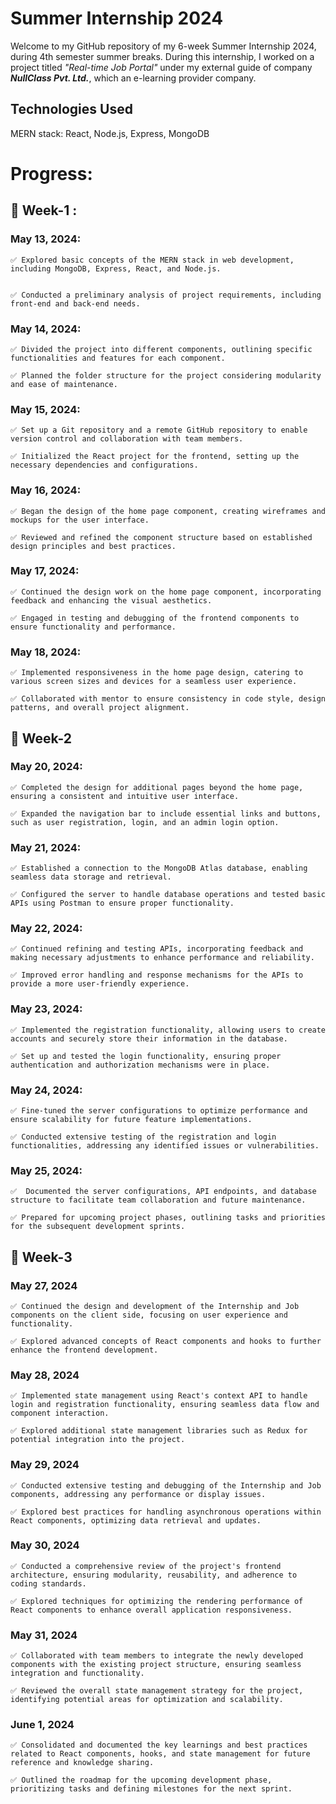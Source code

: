 # Summer Internship 2024
Welcome to my GitHub repository of my 6-week Summer Internship 2024, during 4th semester summer breaks. During this internship, I worked on a project titled *"Real-time Job Portal"* under my external guide of company ***NullClass Pvt. Ltd.***, which an e-learning provider company. 

## Technologies Used
MERN stack: 
React, Node.js, Express, MongoDB

# Progress:
## 📅 Week-1 :
### May 13, 2024:

    ✅ Explored basic concepts of the MERN stack in web development, including MongoDB, Express, React, and Node.js.


    ✅ Conducted a preliminary analysis of project requirements, including front-end and back-end needs.
### May 14, 2024:

    ✅ Divided the project into different components, outlining specific functionalities and features for each component.

    ✅ Planned the folder structure for the project considering modularity and ease of maintenance.
### May 15, 2024:

    ✅ Set up a Git repository and a remote GitHub repository to enable version control and collaboration with team members.

    ✅ Initialized the React project for the frontend, setting up the necessary dependencies and configurations.
### May 16, 2024:

    ️✅ Began the design of the home page component, creating wireframes and mockups for the user interface.

    ✅ Reviewed and refined the component structure based on established design principles and best practices.
### May 17, 2024:

    ✅ Continued the design work on the home page component, incorporating feedback and enhancing the visual aesthetics.

    ✅ Engaged in testing and debugging of the frontend components to ensure functionality and performance.
### May 18, 2024:

    ✅ Implemented responsiveness in the home page design, catering to various screen sizes and devices for a seamless user experience.

    ✅ Collaborated with mentor to ensure consistency in code style, design patterns, and overall project alignment.

## 📅 Week-2

### May 20, 2024:

    ✅ Completed the design for additional pages beyond the home page, ensuring a consistent and intuitive user interface.

    ✅ Expanded the navigation bar to include essential links and buttons, such as user registration, login, and an admin login option.
### May 21, 2024:

    ✅ Established a connection to the MongoDB Atlas database, enabling seamless data storage and retrieval.

    ✅ Configured the server to handle database operations and tested basic APIs using Postman to ensure proper functionality.
### May 22, 2024:

    ✅ Continued refining and testing APIs, incorporating feedback and making necessary adjustments to enhance performance and reliability.

    ✅ Improved error handling and response mechanisms for the APIs to provide a more user-friendly experience.
### May 23, 2024:

    ✅ Implemented the registration functionality, allowing users to create accounts and securely store their information in the database.

    ✅ Set up and tested the login functionality, ensuring proper authentication and authorization mechanisms were in place.
### May 24, 2024:

    ✅ Fine-tuned the server configurations to optimize performance and ensure scalability for future feature implementations.

    ✅ Conducted extensive testing of the registration and login functionalities, addressing any identified issues or vulnerabilities.
### May 25, 2024:

    ✅  Documented the server configurations, API endpoints, and database structure to facilitate team collaboration and future maintenance.

    ✅ Prepared for upcoming project phases, outlining tasks and priorities for the subsequent development sprints.
    
## 📅 Week-3
### May 27, 2024
    
    ✅ Continued the design and development of the Internship and Job components on the client side, focusing on user experience and functionality. 

    ✅️ Explored advanced concepts of React components and hooks to further enhance the frontend development.

### May 28, 2024

    ✅ Implemented state management using React's context API to handle login and registration functionality, ensuring seamless data flow and component interaction. 
    
    ✅ Explored additional state management libraries such as Redux for potential integration into the project.

### May 29, 2024

    ✅️ Conducted extensive testing and debugging of the Internship and Job components, addressing any performance or display issues. 
    
    ✅ Explored best practices for handling asynchronous operations within React components, optimizing data retrieval and updates.

### May 30, 2024

    ✅ Conducted a comprehensive review of the project's frontend architecture, ensuring modularity, reusability, and adherence to coding standards. 

    ✅ Explored techniques for optimizing the rendering performance of React components to enhance overall application responsiveness.

### May 31, 2024

    ✅ Collaborated with team members to integrate the newly developed components with the existing project structure, ensuring seamless integration and functionality. 

    ✅ Reviewed the overall state management strategy for the project, identifying potential areas for optimization and scalability.

### June 1, 2024

    ✅️ Consolidated and documented the key learnings and best practices related to React components, hooks, and state management for future reference and knowledge sharing. 

    ✅ Outlined the roadmap for the upcoming development phase, prioritizing tasks and defining milestones for the next sprint.

